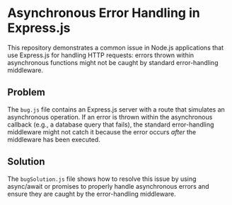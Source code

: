# Asynchronous Error Handling in Express.js
This repository demonstrates a common issue in Node.js applications that use Express.js for handling HTTP requests: errors thrown within asynchronous functions might not be caught by standard error-handling middleware.

## Problem
The `bug.js` file contains an Express.js server with a route that simulates an asynchronous operation.  If an error is thrown within the asynchronous callback (e.g., a database query that fails), the standard error-handling middleware might not catch it because the error occurs *after* the middleware has been executed.

## Solution
The `bugSolution.js` file shows how to resolve this issue by using async/await or promises to properly handle asynchronous errors and ensure they are caught by the error-handling middleware.
